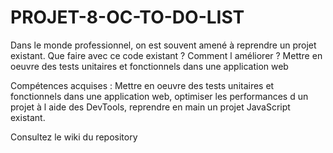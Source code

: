 # PROJET-8-OC-TO-DO-LIST

Dans le monde professionnel, on est souvent amené à reprendre un projet existant. Que faire avec ce code existant ? Comment l améliorer ? Mettre en oeuvre des tests unitaires et fonctionnels dans une application web

Compétences acquises : Mettre en oeuvre des tests unitaires et fonctionnels dans une application web, optimiser les performances d un projet à l aide des DevTools, reprendre en main un projet JavaScript existant.

Consultez le wiki du repository 
